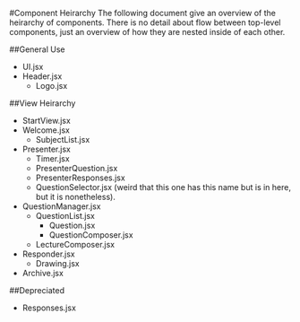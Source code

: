 #Component Heirarchy
The following document give an overview of the heirarchy of components. There is no detail about flow between top-level components, just an overview of how they are nested inside of each other.

##General Use
- UI.jsx
- Header.jsx
	- Logo.jsx


##View Heirarchy
- StartView.jsx
- Welcome.jsx
	- SubjectList.jsx
- Presenter.jsx
	- Timer.jsx
	- PresenterQuestion.jsx
	- PresenterResponses.jsx
	- QuestionSelector.jsx (weird that this one has this name but is in here, but it is nonetheless).
- QuestionManager.jsx
	- QuestionList.jsx
		- Question.jsx
		- QuestionComposer.jsx
	- LectureComposer.jsx
- Responder.jsx
	- Drawing.jsx
- Archive.jsx

##Depreciated
- Responses.jsx
